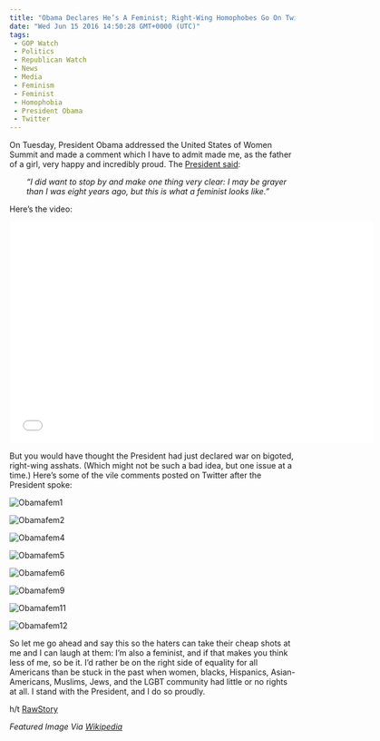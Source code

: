 ```yaml
---
title: "Obama Declares He’s A Feminist; Right-Wing Homophobes Go On Twitter Rant"
date: "Wed Jun 15 2016 14:50:28 GMT+0000 (UTC)"
tags: 
 - GOP Watch
 - Politics
 - Republican Watch
 - News
 - Media
 - Feminism
 - Feminist
 - Homophobia
 - President Obama
 - Twitter
---
```

<p><!-- Quick Adsense WordPress Plugin: http://quicksense.net/ --></p><p>On Tuesday, President Obama addressed the United States of Women Summit and made a comment which I have to admit made me, as the father of a girl, very happy and incredibly proud. The <a href="https://www.facebook.com/msnbc/videos/1209801539116096/" onclick="__gaTracker(&apos;send&apos;, &apos;event&apos;, &apos;outbound-article&apos;, &apos;https://www.facebook.com/msnbc/videos/1209801539116096/&apos;, &apos;President said&apos;);" target="_blank">President said</a>:</p><p style="padding-left: 30px;"><em>&#x201C;I did want to stop by and make one thing very clear: I may be grayer than I was eight years ago, but this is what a feminist looks like.&#x201D;</em></p><p>Here&#x2019;s the video:</p><p><span class="embed-youtube" style="text-align:center; display: block;"><iframe class="youtube-player" type="text/html" width="640" height="390" src="//www.youtube.com/embed/vzRaY0Bexas?version=3&amp;rel=1&amp;fs=1&amp;autohide=2&amp;showsearch=0&amp;showinfo=1&amp;iv_load_policy=1&amp;wmode=transparent" allowfullscreen="true" style="border:0;"></iframe></span></p><p>But you would have thought the President had just declared war on bigoted, right-wing asshats. (Which might not be such a bad idea, but one issue at a time.) Here&#x2019;s some of the vile comments posted on Twitter after the President spoke:</p><p><img class="alignnone size-large wp-image-137291" src="//i0.wp.com/cdn.liberalamerica.org/wp-content/uploads/2016/06/Obamafem1-600x413.jpg?resize=600%2C413" alt="Obamafem1" srcset="http://cdn.liberalamerica.org/wp-content/uploads/2016/06/Obamafem1.jpg 600w, http://cdn.liberalamerica.org/wp-content/uploads/2016/06/Obamafem1.jpg 64w, http://cdn.liberalamerica.org/wp-content/uploads/2016/06/Obamafem1.jpg 350w, http://cdn.liberalamerica.org/wp-content/uploads/2016/06/Obamafem1.jpg 608w" sizes="(max-width: 600px) 100vw, 600px" data-recalc-dims="1"></p><p><img class="alignnone size-large wp-image-137292" src="http://i1.wp.com/cdn.liberalamerica.org/wp-content/uploads/2016/06/Obamafem2-600x343.jpg?resize=600%2C343" alt="Obamafem2" srcset="http://cdn.liberalamerica.org/wp-content/uploads/2016/06/Obamafem2.jpg 600w, http://cdn.liberalamerica.org/wp-content/uploads/2016/06/Obamafem2.jpg 64w, http://cdn.liberalamerica.org/wp-content/uploads/2016/06/Obamafem2.jpg 350w, http://cdn.liberalamerica.org/wp-content/uploads/2016/06/Obamafem2.jpg 190w, http://cdn.liberalamerica.org/wp-content/uploads/2016/06/Obamafem2.jpg 352w, http://cdn.liberalamerica.org/wp-content/uploads/2016/06/Obamafem2.jpg 610w" sizes="(max-width: 600px) 100vw, 600px" data-recalc-dims="1"></p><p><img class="alignnone size-large wp-image-137293" src="//i0.wp.com/cdn.liberalamerica.org/wp-content/uploads/2016/06/Obamafem4-600x423.jpg?resize=600%2C423" alt="Obamafem4" srcset="http://cdn.liberalamerica.org/wp-content/uploads/2016/06/Obamafem4.jpg 600w, http://cdn.liberalamerica.org/wp-content/uploads/2016/06/Obamafem4.jpg 64w, http://cdn.liberalamerica.org/wp-content/uploads/2016/06/Obamafem4.jpg 350w" sizes="(max-width: 600px) 100vw, 600px" data-recalc-dims="1"></p><p><img class="alignnone size-large wp-image-137294" src="http://i2.wp.com/cdn.liberalamerica.org/wp-content/uploads/2016/06/Obamafem5-600x314.jpg?resize=600%2C314" alt="Obamafem5" srcset="http://cdn.liberalamerica.org/wp-content/uploads/2016/06/Obamafem5.jpg 600w, http://cdn.liberalamerica.org/wp-content/uploads/2016/06/Obamafem5.jpg 64w, http://cdn.liberalamerica.org/wp-content/uploads/2016/06/Obamafem5.jpg 350w" sizes="(max-width: 600px) 100vw, 600px" data-recalc-dims="1"></p><p><img class="alignnone size-large wp-image-137295" src="http://i2.wp.com/cdn.liberalamerica.org/wp-content/uploads/2016/06/Obamafem6-600x241.jpg?resize=600%2C241" alt="Obamafem6" srcset="http://cdn.liberalamerica.org/wp-content/uploads/2016/06/Obamafem6.jpg 600w, http://cdn.liberalamerica.org/wp-content/uploads/2016/06/Obamafem6.jpg 64w, http://cdn.liberalamerica.org/wp-content/uploads/2016/06/Obamafem6.jpg 350w, http://cdn.liberalamerica.org/wp-content/uploads/2016/06/Obamafem6.jpg 615w" sizes="(max-width: 600px) 100vw, 600px" data-recalc-dims="1"></p><p><img class="alignnone size-full wp-image-137296" src="http://i2.wp.com/cdn.liberalamerica.org/wp-content/uploads/2016/06/Obamafem9.jpg?resize=561%2C567" alt="Obamafem9" srcset="http://i2.wp.com/cdn.liberalamerica.org/wp-content/uploads/2016/06/Obamafem9.jpg?resize=561%2C567 561w, http://i2.wp.com/cdn.liberalamerica.org/wp-content/uploads/2016/06/Obamafem9.jpg?resize=561%2C567 64w, http://i2.wp.com/cdn.liberalamerica.org/wp-content/uploads/2016/06/Obamafem9.jpg?resize=561%2C567 350w, http://i2.wp.com/cdn.liberalamerica.org/wp-content/uploads/2016/06/Obamafem9.jpg?resize=561%2C567 30w" sizes="(max-width: 561px) 100vw, 561px" data-recalc-dims="1"></p><p><img class="alignnone size-large wp-image-137297" src="http://i1.wp.com/cdn.liberalamerica.org/wp-content/uploads/2016/06/Obamafem11-600x234.jpg?resize=600%2C234" alt="Obamafem11" srcset="http://cdn.liberalamerica.org/wp-content/uploads/2016/06/Obamafem11.jpg 600w, http://cdn.liberalamerica.org/wp-content/uploads/2016/06/Obamafem11.jpg 64w, http://cdn.liberalamerica.org/wp-content/uploads/2016/06/Obamafem11.jpg 350w" sizes="(max-width: 600px) 100vw, 600px" data-recalc-dims="1"></p><p><img class="alignnone size-large wp-image-137298" src="http://i2.wp.com/cdn.liberalamerica.org/wp-content/uploads/2016/06/Obamafem12-600x291.jpg?resize=600%2C291" alt="Obamafem12" srcset="http://cdn.liberalamerica.org/wp-content/uploads/2016/06/Obamafem12.jpg 600w, http://cdn.liberalamerica.org/wp-content/uploads/2016/06/Obamafem12.jpg 64w, http://cdn.liberalamerica.org/wp-content/uploads/2016/06/Obamafem12.jpg 350w" sizes="(max-width: 600px) 100vw, 600px" data-recalc-dims="1"></p><p><!-- Quick Adsense WordPress Plugin: http://quicksense.net/ --></p><p>So let me go ahead and say this so the haters can take their cheap shots at me and I can laugh at them: I&#x2019;m also a feminist, and if that makes you think less of me, so be it. I&#x2019;d rather be on the right side of equality for all Americans than be stuck in the past when women, blacks, Hispanics, Asian-Americans, Muslims, Jews, and the LGBT community had little or no rights at all. I stand with the President, and I do so proudly.</p><p>h/t <a href="http://www.rawstory.com/2016/06/obama-says-hes-a-feminist-and-twitter-nutters-respond-with-homophobic-rants/" onclick="__gaTracker(&apos;send&apos;, &apos;event&apos;, &apos;outbound-article&apos;, &apos;http://www.rawstory.com/2016/06/obama-says-hes-a-feminist-and-twitter-nutters-respond-with-homophobic-rants/&apos;, &apos;RawStory&apos;);" target="_blank">RawStory</a></p><p><em>Featured Image Via <a href="http://By Center for American Progress Action Fund from Washington, DC - Barack Obama at Las Vegas Presidential Forum, CC BY-SA 2.0, https://commons.wikimedia.org/w/index.php?curid=3337481" onclick="__gaTracker(&apos;send&apos;, &apos;event&apos;, &apos;outbound-article&apos;, &apos;http://By Center for American Progress Action Fund from Washington, DC - Barack Obama at Las Vegas Presidential Forum, CC BY-SA 2.0, https://commons.wikimedia.org/w/index.php?curid=3337481&apos;, &apos;Wikipedia&apos;);" target="_blank">Wikipedia</a>&#xA0;</em></p><div style="font-size:0px;height:0px;line-height:0px;margin:0;padding:0;clear:both"></div>
